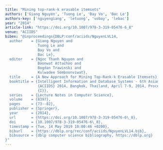 ```yaml
---
title: "Mining top-rank-k erasable itemsets"
authors: ['Giang Nguyen', 'Tuong Le', 'Bay Vo', 'Bac Le']
authors-key: ['nguyengiang', 'letuong', 'vobay', 'lebac']
year: "2014"
article-link: "https://doi.org/10.1007/978-3-319-05476-6_8"
venue: "ACIIDS"
bibex: "@inproceedings{DBLP:conf/aciids/NguyenLVL14,
  author    = {Giang Nguyen and
               Tuong Le and
               Bay Vo and
               Bac Le},
  editor    = {Ngoc Thanh Nguyen and
               Boonwat Attachoo and
               Bogdan Trawinski and
               Kulwadee Somboonviwat},
  title     = {A New Approach for Mining Top-Rank-k Erasable Itemsets},
  booktitle = {Intelligent Information and Database Systems - 6th Asian Conference,
               {ACIIDS} 2014, Bangkok, Thailand, April 7-9, 2014, Proceedings, Part
               {I}},
  series    = {Lecture Notes in Computer Science},
  volume    = {8397},
  pages     = {73--82},
  publisher = {Springer},
  year      = {2014},
  url       = {https://doi.org/10.1007/978-3-319-05476-6\_8},
  doi       = {10.1007/978-3-319-05476-6\_8},
  timestamp = {Tue, 14 May 2019 10:00:46 +0200},
  biburl    = {https://dblp.org/rec/conf/aciids/NguyenLVL14.bib},
  bibsource = {dblp computer science bibliography, https://dblp.org}
}"
---
```

